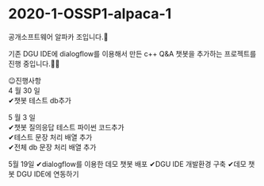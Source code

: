 # 2020-1-OSSP1-alpaca-1
공개소프트웨어 알파카 조입니다.🦙

기존 DGU IDE에 dialogflow를 이용해서 만든 c++ Q&A 챗봇을 추가하는 프로젝트를 진행 중입니다.👨‍💻

😉진행사항  
4 월 30 일  
✔챗봇 테스트 db추가  

5 월 3 일  
✔챗봇 질의응답 테스트 파이썬 코드추가   
✔테스트 문장 처리 배열 추가  
✔전체 db 문장 처리 배열 추가 

5월 19일
✔dialogflow를 이용한 데모 챗봇 배포 
✔DGU IDE 개발환경 구축
✔데모 챗봇 DGU IDE에 연동하기
